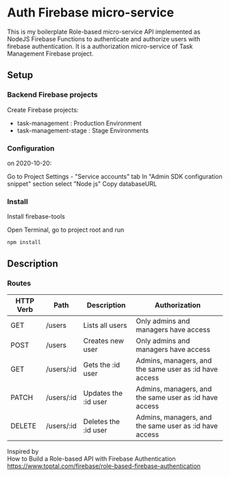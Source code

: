 # Auth Firebase micro-service

This is my boilerplate Role-based micro-service API implemented as NodeJS Firebase Functions to authenticate and authorize users with firebase authentication.
It is a authorization micro-service of Task Management Firebase project.

## Setup

### Backend Firebase projects

Create Firebase projects:

- task-management : Production Environment
- task-management-stage : Stage Environments

### Configuration

on 2020-10-20:

Go to Project Settings - "Service accounts" tab
In "Admin SDK configuration snippet" section select "Node js"
Copy databaseURL

### Install

Install firebase-tools

Open Terminal, go to project root and run

``` shell
npm install
```

## Description

### Routes

|HTTP Verb|Path|Description|Authorization|
|---------|----|-----------|-------------|
|GET |/users |Lists all users |Only admins and managers have access|
|POST |/users |Creates new user |Only admins and managers have access|
|GET |/users/:id |Gets the :id user |Admins, managers, and the same user as :id have access|
|PATCH  |/users/:id |Updates the :id user |Admins, managers, and the same user as :id have access
|DELETE |/users/:id |Deletes the :id user |Admins, managers, and the same user as :id have access|

Inspired by  
How to Build a Role-based API with Firebase Authentication
https://www.toptal.com/firebase/role-based-firebase-authentication
